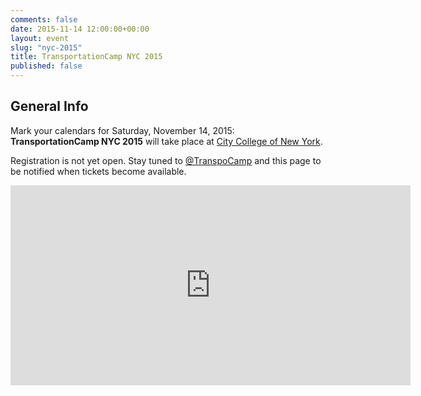 ```yaml
---
comments: false
date: 2015-11-14 12:00:00+00:00
layout: event
slug: "nyc-2015"
title: TransportationCamp NYC 2015
published: false
---
```


## General Info

Mark your calendars for Saturday, November 14, 2015: 
**TransportationCamp NYC 2015** will take place at [City College of New York](http://www.ccny.cuny.edu/).

Registration is not yet open. Stay tuned to [@TranspoCamp](https://twitter.com/transpocamp) 
and this page to be notified when tickets become available.

<iframe src="https://www.google.com/maps/embed?pb=!1m14!1m8!1m3!1d6038.6756967730735!2d-73.94873555819703!3d40.82054227072318!3m2!1i1024!2i768!4f13.1!3m3!1m2!1s0x0%3A0xa785a9c0ac09561a!2sThe+City+College+of+New+York!5e0!3m2!1sen!2sus!4v1434599520285" width="640" height="320" frameborder="0" style="border:0"></iframe> 
 

